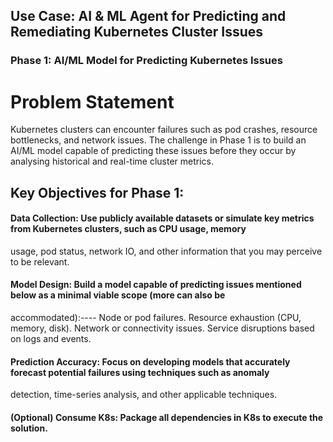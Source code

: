 ## Use Case: AI & ML Agent for Predicting and Remediating Kubernetes Cluster Issues
### Phase 1: AI/ML Model for Predicting Kubernetes Issues
 # Problem Statement
 Kubernetes clusters can encounter failures such as pod crashes, resource bottlenecks, and network issues. The 
challenge in Phase 1 is to build an AI/ML model capable of predicting these issues before they occur by analysing 
historical and real-time cluster metrics.

## Key Objectives for Phase 1:
 #### Data Collection: Use publicly available datasets or simulate key metrics from Kubernetes clusters, such as CPU usage, memory 
usage, pod status, network IO, and other information that you may perceive to be relevant.
 #### Model Design: Build a model capable of predicting issues mentioned below as a minimal viable scope (more can also be 
accommodated):----
 Node or pod failures.
 Resource exhaustion (CPU, memory, disk).
 Network or connectivity issues.
 Service disruptions based on logs and events.
 #### Prediction Accuracy: Focus on developing models that accurately forecast potential failures using techniques such as anomaly 
detection, time-series analysis, and other applicable techniques.
 #### (Optional) Consume K8s: Package all dependencies in K8s to execute the solution.
